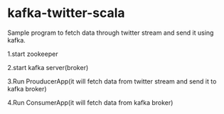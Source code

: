 # kafka-twitter-scala

Sample program to fetch data through twitter stream and send it using kafka.

1.start zookeeper

2.start kafka server(broker)

3.Run ProuducerApp(it will fetch data from twitter stream and send it to kafka broker)

4.Run ConsumerApp(it will fetch data from kafka broker)
